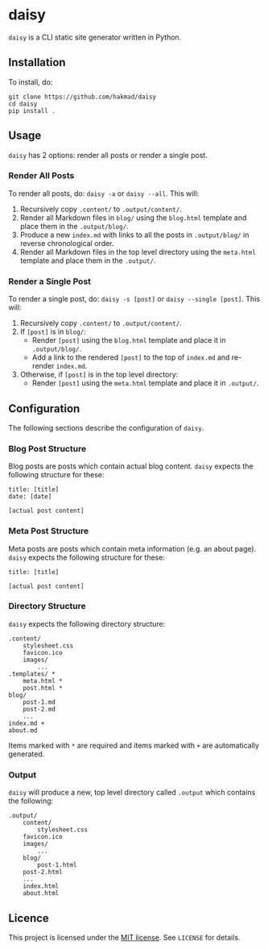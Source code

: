 # daisy
`daisy` is a CLI static site generator written in Python.

## Installation

To install, do:

```
git clone https://github.com/hakmad/daisy
cd daisy
pip install .
```

## Usage

`daisy` has 2 options: render all posts or render a single post.

### Render All Posts

To render all posts, do: `daisy -a` or `daisy --all`. This will:

1. Recursively copy `.content/` to `.output/content/`.
2. Render all Markdown files in `blog/` using the `blog.html` template and
   place them in the `.output/blog/`.
3. Produce a new `index.md` with links to all the posts in `.output/blog/` in
   reverse chronological order.
4. Render all Markdown files in the top level directory using the
   `meta.html` template and place them in the `.output/`.

### Render a Single Post

To render a single post, do: `daisy -s [post]` or `daisy --single [post]`.
This will:

1. Recursively copy `.content/` to `.output/content/`.
2. If `[post]` is in `blog/`:
   - Render `[post]` using the `blog.html` template and place it in
     `.output/blog/`.
   - Add a link to the rendered `[post]` to the top of `index.md` and
     re-render `index.md`.
3. Otherwise, if `[post]` is in the top level directory:
   - Render `[post]` using the `meta.html` template and place it in
     `.output/`.

## Configuration

The following sections describe the configuration of `daisy`.

### Blog Post Structure

Blog posts are posts which contain actual blog content. `daisy` expects the
following structure for these:

```
title: [title]
date: [date]

[actual post content]
```

### Meta Post Structure

Meta posts are posts which contain meta information (e.g. an about page).
`daisy` expects the following structure for these:

```
title: [title]

[actual post content]
```

### Directory Structure

`daisy` expects the following directory structure:

```
.content/
    stylesheet.css
    favicon.ico
    images/
    	...
.templates/ *
    meta.html *
    post.html *
blog/
    post-1.md
    post-2.md
    ...
index.md +
about.md
```

Items marked with `*` are required and items marked with `+` are automatically
generated.

### Output

`daisy` will produce a new, top level directory called `.output` which
contains the following:

```
.output/
    content/
    	stylesheet.css
	favicon.ico
	images/
	    ...
    blog/
    	post-1.html
	post-2.html
	...
    index.html
    about.html
```

## Licence

This project is licensed under the
[MIT license](https://github.com/hakmad/daisy/blob/main/LICENSE). See
`LICENSE` for details.
